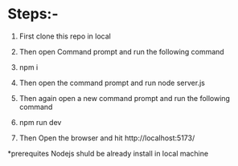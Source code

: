 # Steps:-
1. First clone this repo in local
2. Then open Command prompt and run the following command
3. npm i
4. Then open the  command prompt and run node server.js
5. Then again open a new command prompt and run the following command
6. npm run dev

7. Then Open the browser and hit http://localhost:5173/

*prerequites
Nodejs shuld be already install in local machine

